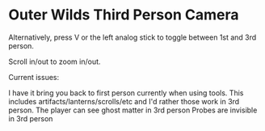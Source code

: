 # Outer Wilds Third Person Camera

Alternatively, press V or the left analog stick to toggle between 1st and 3rd person.

Scroll in/out to zoom in/out.

Current issues:

I have it bring you back to first person currently when using tools. This includes artifacts/lanterns/scrolls/etc and I'd rather those work in 3rd person.
The player can see ghost matter in 3rd person
Probes are invisible in 3rd person
